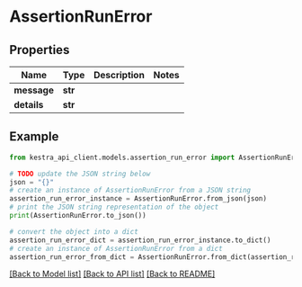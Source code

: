 # AssertionRunError


## Properties

Name | Type | Description | Notes
------------ | ------------- | ------------- | -------------
**message** | **str** |  | 
**details** | **str** |  | 

## Example

```python
from kestra_api_client.models.assertion_run_error import AssertionRunError

# TODO update the JSON string below
json = "{}"
# create an instance of AssertionRunError from a JSON string
assertion_run_error_instance = AssertionRunError.from_json(json)
# print the JSON string representation of the object
print(AssertionRunError.to_json())

# convert the object into a dict
assertion_run_error_dict = assertion_run_error_instance.to_dict()
# create an instance of AssertionRunError from a dict
assertion_run_error_from_dict = AssertionRunError.from_dict(assertion_run_error_dict)
```
[[Back to Model list]](../README.md#documentation-for-models) [[Back to API list]](../README.md#documentation-for-api-endpoints) [[Back to README]](../README.md)


